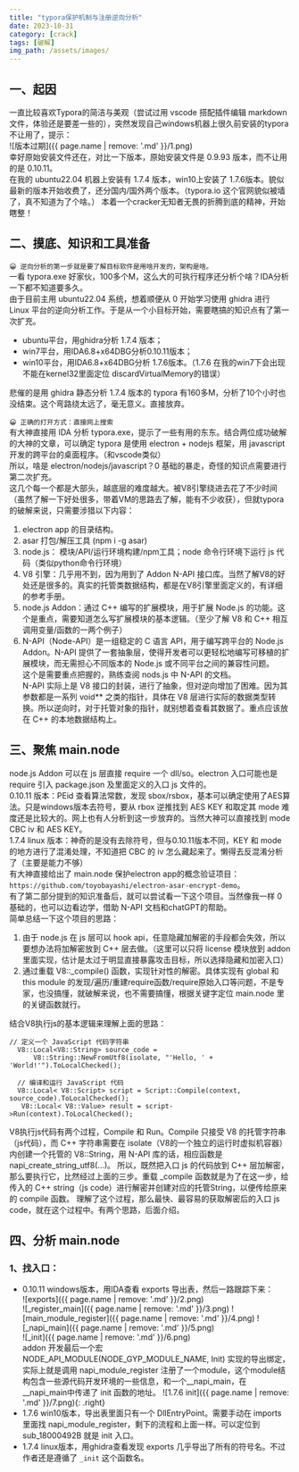 ```yaml
---
title: "typora保护机制与注册逆向分析"
date: 2023-10-31
category: [crack]
tags: [破解]
img_path: /assets/images/
---
```


## 一、起因
一直比较喜欢Typora的简洁与美观（尝试过用 vscode 搭配插件编辑 markdown 文件，体验还是要差一些的），突然发现自己windows机器上很久前安装的typora不让用了，提示：  
![版本过期]({{ page.name | remove: '.md' }}/1.png)  
幸好原始安装文件还在，对比一下版本，原始安装文件是 0.9.93 版本，而不让用的是 0.10.11。  
在我的 ubuntu22.04 机器上安装有 1.7.4 版本，win10上安装了 1.7.6版本。貌似最新的版本开始收费了，还分国内/国外两个版本。（typora.io 这个官网貌似被墙了，真不知道为了个啥。）
本着一个cracker无知者无畏的折腾到底的精神，开始瞎整！

## 二、摸底、知识和工具准备
`😀 逆向分析的第一步就是要了解目标软件是用啥开发的，架构是啥。`  
一看 typora.exe 好家伙，100多个M，这么大的可执行程序还分析个啥？IDA分析一下都不知道要多久。  
由于目前主用 ubuntu22.04 系统，想着顺便从 0 开始学习使用 ghidra 进行 Linux 平台的逆向分析工作。于是从一个小目标开始，需要瞎搞的知识点有了第一次扩充。  
+ ubuntu平台，用ghidra分析 1.7.4 版本；  
+ win7平台，用IDA6.8+x64DBG分析0.10.11版本；  
+ win10平台，用IDA6.8+x64DBG分析 1.7.6版本。（1.7.6 在我的win7下会出现不能在kernel32里面定位 discardVirtualMemory的错误）
  
悲催的是用 ghidra 静态分析 1.7.4 版本的 typora 有160多M，分析了10个小时也没结束。这个弯路绕太远了，毫无意义。直接放弃。  
  
`😀 正确的打开方式：直接网上搜索`  
有大神直接用 IDA 分析 typora.exe，提示了一些有用的东东。结合两位成功破解的大神的文章，可以确定 typora 是使用 electron + nodejs 框架，用 javascript 开发的跨平台的桌面程序。（和vscode类似）  
所以，啥是 electron/nodejs/javascript？0 基础的暴走，奇怪的知识点需要进行第二次扩充。  
这几个每一个都是大部头，越底层的难度越大。被V8引擎绕进去花了不少时间（虽然了解一下好处很多，带着VM的思路去了解，能有不少收获），但就typora的破解来说，只需要涉猎以下内容：  
1. electron app 的目录结构。  
2. asar 打包/解压工具 (npm i -g asar)  
3. node.js： 模块/API/运行环境构建/npm工具；node 命令行环境下运行 js 代码（类似python命令行环境）  
4. V8 引擎：几乎用不到，因为用到了 Addon N-API 接口库。当然了解V8的好处还是很多的。真实的托管类数据结构，都是在V8引擎里面定义的，有详细的参考手册。  
5. node.js Addon：通过 C++ 编写的扩展模块，用于扩展 Node.js 的功能。这个是重点，需要知道怎么写扩展模块的基本逻辑。（至少了解 V8 和 C++ 相互调用变量/函数的一两个例子）  
6. N-API（Node-API）是一组稳定的 C 语言 API，用于编写跨平台的 Node.js Addon。N-API 提供了一套抽象层，使得开发者可以更轻松地编写可移植的扩展模块，而无需担心不同版本的 Node.js 或不同平台之间的兼容性问题。  
这个是需要重点把握的，熟练查阅 nods.js 中 N-API 的文档。  
N-API 实际上是 V8 接口的封装，进行了抽象，但对逆向增加了困难。因为其参数都是一系列 void** 之类的指针，具体在 V8 层进行实际的数据类型转换。所以逆向时，对于托管对象的指针，就别想着查看其数据了。重点应该放在 C++ 的本地数据结构上。   
  
## 三、聚焦 main.node
node.js Addon 可以在 js 层直接 require 一个 dll/so。electron 入口可能也是 require 引入 package.json 及里面定义的入口 js 文件的。  
0.10.11 版本：PEid 查看算法常数，发现 sbox/rsbox，基本可以确定使用了AES算法。只是windows版本去符号，要从 rbox 逆推找到 AES KEY 和取定其 mode 难度还是比较大的。网上也有人分析到这一步放弃的。当然大神可以直接找到 mode CBC iv 和 AES KEY。  
1.7.4 linux 版本：神奇的是没有去除符号，但与0.10.11版本不同，KEY 和 mode 的地方进行了混淆处理，不知道把 CBC 的 iv 怎么藏起来了。懒得去反混淆分析了（主要是能力不够）  
有大神直接给出了 main.node 保护electron app的概念验证项目：`https://github.com/toyobayashi/electron-asar-encrypt-demo`。  
有了第二部分提到的知识准备后，就可以尝试看一下这个项目。当然像我一样 0 基础的，也可以边看边学，借助 N-API 文档和chatGPT的帮助。  
简单总结一下这个项目的思路：  
1. 由于 node.js 在 js 层可以 hook api，任意隐藏加解密的手段都会失效，所以要想办法将加解密放到 C++ 层去做。（这里可以只将 license 模块放到 addon 里面实现，估计是太过于明显直接暴露攻击目标，所以选择隐藏和加密入口）
2. 通过重载 V8::_compile() 函数，实现针对性的解密。具体实现有 global 和 this module 的发现/遍历/重建require函数/require原始入口等问题，不是专家，也没搞懂，就破解来说，也不需要搞懂，根据关键字定位 main.node 里的关键函数就行。
  
结合V8执行js的基本逻辑来理解上面的思路：
```
// 定义一个 JavaScript 代码字符串
  V8::Local<V8::String> source_code =
      V8::String::NewFromUtf8(isolate, "'Hello, ' + 'World!'").ToLocalChecked();

  // 编译和运行 JavaScript 代码
  V8::Local< V8::Script> script = Script::Compile(context, source_code).ToLocalChecked();
   V8::Local< V8::Value> result = script->Run(context).ToLocalChecked();
```

V8执行js代码有两个过程，Compile 和 Run。Compile 只接受 V8 的托管字符串（js代码），而 C++ 字符串需要在 isolate（V8的一个独立的运行时虚拟机容器）内创建一个托管的 V8::String，用 N-API 库的话，相应函数是 napi_create_string_utf8(...)。
所以，既然把入口 js 的代码放到 C++ 层加解密，那么要执行它，比然经过上面的三步。重载 _compile 函数就是为了在这一步，给传入的 C++ string（js code）进行解密并创建对应的托管String，以便传给原来的 compile 函数。
理解了这个过程，那么最快、最容易的获取解密后的入口 js code，就在这个过程中。有两个思路，后面介绍。

## 四、分析 main.node
### 1、找入口：
  + 0.10.11 windows版本，用IDA查看 exports 导出表，然后一路跟踪下来：  
![exports]({{ page.name | remove: '.md' }}/2.png)  
![_register_main]({{ page.name | remove: '.md' }}/3.png)
![main_module_register]({{ page.name | remove: '.md' }}/4.png)
![_napi_main]({{ page.name | remove: '.md' }}/5.png)  
![_init]({{ page.name | remove: '.md' }}/6.png)  
addon 开发最后一个宏 NODE_API_MODULE(NODE_GYP_MODULE_NAME, Init) 实现的导出绑定，实际上就是调用 napi_module_register 注册了一个module，这个module结构包含一些源代码开发环境的一些信息，和一个__napi_main，在__napi_main中传递了 init 函数的地址。
![1.7.6 init]({{ page.name | remove: '.md' }}/7.png){: .right}
  + 1.7.6 win10版本，导出表里面只有一个 DllEntryPoint。需要手动在 imports 里面找 napi_module_register，剩下的流程和上面一样。可以定位到 sub_18000492B 就是 init 入口。
  + 1.7.4 linux版本，用ghidra查看发现 exports 几乎导出了所有的符号名。不过作者还是遵循了 `_init` 这个函数名。  
